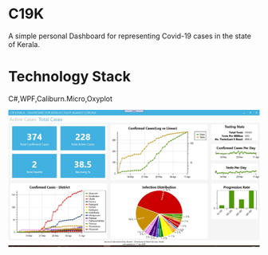 # C19K

A simple personal Dashboard for representing Covid-19 cases in the state of Kerala.

# Technology Stack 
C#,WPF,Caliburn.Micro,Oxyplot

!["Total Confirmed Cases"](https://github.com/anuviswan/C19K/blob/master/screenshot/TotalCases.jpg "Total Confirmed Cases Report")

